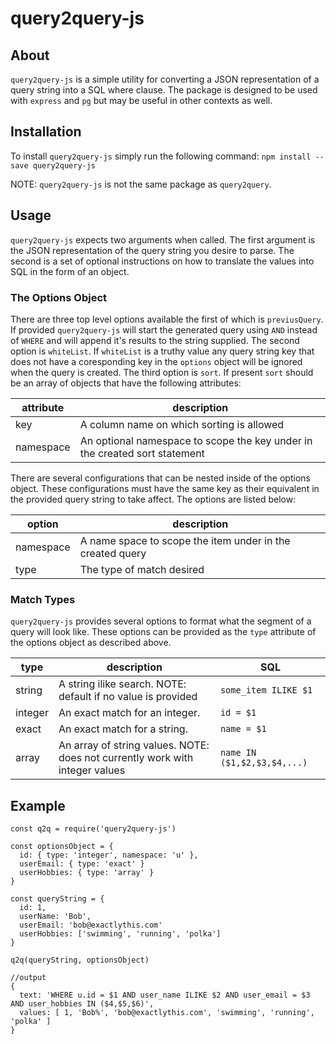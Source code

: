 # query2query-js

## About

`query2query-js` is a simple utility for converting a JSON representation of a
query string into a SQL where clause. The package is designed to be used with
`express` and `pg` but may be useful in other contexts as well.

## Installation

To install `query2query-js` simply run the following command:
`npm install --save query2query-js`

NOTE: `query2query-js` is not the same package as `query2query`.

## Usage

`query2query-js` expects two arguments when called. The first argument is the
JSON representation of the query string you desire to parse. The second is a set
of optional instructions on how to translate the values into SQL in the form
of an object.

### The Options Object

There are three top level options available the first of which is
`previusQuery`. If provided `query2query-js` will start the generated query
using `AND` instead of `WHERE` and will append it's results to the string
supplied. The second option is `whiteList`. If `whiteList` is a truthy value
any query string key that does not have a coresponding key in the `options`
object will be ignored when the query is created. The third option is `sort`.
If present `sort` should be an array of objects that have the following
attributes:

| attribute | description |
|-----------|-------------|
| key | A column name on which sorting is allowed |
| namespace | An optional namespace to scope the key under in the created sort statement |

There are several configurations that can be nested inside of the options
object. These configurations must have the same key as their equivalent in the
provided query string to take affect. The options are listed below:

| option | description |
|--------|-------------|
| namespace | A name space to scope the item under in the created query |
| type | The type of match desired |

### Match Types

`query2query-js` provides several options to format what the segment of a query
will look like. These options can be provided as the `type` attribute of the
options object as described above.

| type | description | SQL |
|------|-------------|-----|
| string | A string ilike search. NOTE: default if no value is provided | `some_item ILIKE $1` |
| integer | An exact match for an integer. | `id = $1` |
| exact | An exact match for a string. | `name = $1`
| array | An array of string values. NOTE: does not currently work with integer values| `name IN ($1,$2,$3,$4,...)`

## Example

```
const q2q = require('query2query-js')

const optionsObject = {
  id: { type: 'integer', namespace: 'u' },
  userEmail: { type: 'exact' }
  userHobbies: { type: 'array' }
}

const queryString = {
  id: 1,
  userName: 'Bob',
  userEmail: 'bob@exactlythis.com'
  userHobbies: ['swimming', 'running', 'polka']
}

q2q(queryString, optionsObject)

//output
{ 
  text: 'WHERE u.id = $1 AND user_name ILIKE $2 AND user_email = $3 AND user_hobbies IN ($4,$5,$6)',
  values: [ 1, 'Bob%', 'bob@exactlythis.com', 'swimming', 'running', 'polka' ]
}

```
